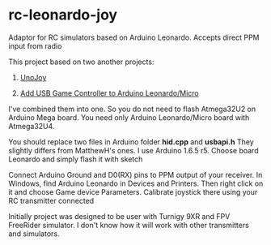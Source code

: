 # rc-leonardo-joy
Adaptor for RC simulators based on Arduino Leonardo. Accepts direct PPM input from radio

This project based on two another projects:

1. [UnoJoy](https://github.com/AlanChatham/UnoJoy)

2. [Add USB Game Controller to Arduino Leonardo/Micro](http://www.instructables.com/id/Add-USB-Game-Controller-to-Arduino-LeonardoMicro/step9/Joystick-Library/#step1) 

I've combined them into one. So you do not need to flash Atmega32U2 on Arduino Mega board. You need only Arduino Leonardo/Micro board with Atmega32U4. 

You should replace two files in Arduino folder **hid.cpp** and **usbapi.h**
They slightly differs from MatthewH's ones.
I use Arduino 1.6.5 r5. Choose board Leonardo and simply flash it with sketch

Connect Arduino Ground and D0(RX) pins to PPM output of your receiver. 
In Windows, find Arduino Leonardo in Devices and Printers. Then right click on it and choose Game device Parameters. Calibrate joystick there using your RC transmitter connected

Initially project was designed to be user with Turnigy 9XR and FPV FreeRider simulator. I don't know how it will work with other transmitters and simulators.
